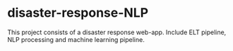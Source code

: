 # disaster-response-NLP
This project consists of a disaster response web-app. Include ELT pipeline, NLP processing and machine learning pipeline. 
